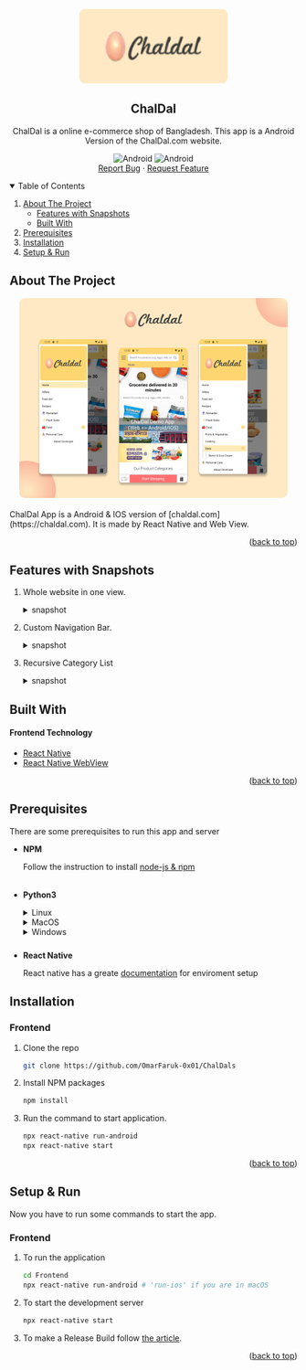 <div id="top"></div>
<!-- PROJECT LOGO -->
<br />
<div align="center">

  <a href="https://github.com/OmarFaruk-0x01/ChalDal" >
    <img src="Screenshots/Logo.png" alt="Logo" width="260" height="130">
  </a>

## **ChalDal**

  <p align="center">
    ChalDal is a online e-commerce shop of Bangladesh. This app is a Android Version of the ChalDal.com website. 
    <br />
    <div>
  <img src="https://img.shields.io/badge/Android-3DDC84?style=for-the-badge&logo=android&logoColor=white" alt="Android" width="130" height="40" >
      <img src="https://img.shields.io/badge/iOS-000000?style=for-the-badge&logo=ios&logoColor=white" alt="Android" width="130" height="40" >
</div>
    <a href="https://github.com/OmarFaruk-0x01/ChalDals/issues">Report Bug</a>
    ·
    <a href="https://github.com/OmarFaruk-0x01/ChalDals/issues">Request Feature</a>
  </p>

</div>

<!-- TABLE OF CONTENTS -->
<details open >
  <summary style="cursor: pointer;">Table of Contents</summary>
  <ol>
    <li>
      <a href="#about-the-project">About The Project</a>
      <ul>
        <li><a href="#features-with-snapshots">Features with Snapshots</a></li>
        <li><a href="#built-with">Built With</a></li>
      </ul>
    </li>
        <li><a href="#prerequisites">Prerequisites</a></li>
    <li>
      <a href="#installation">Installation</a>
    </li>
    <li>
      <a href="#setup_run">Setup & Run</a>
    </li>
  </ol>
</details>

<!-- ABOUT THE PROJECT -->

## About The Project

<div align="center">
<img src="Screenshots/Fitured.png">
</div><br>
ChalDal App is a Android & IOS version of [chaldal.com](https://chaldal.com). It is made by React Native and Web View.

<p align="right">(<a href="#top">back to top</a>)</p>

## Features with Snapshots

1. Whole website in one view.
   <details ><summary>snapshot</summary>

    <img src="Screenshots/c1.png" alt="Logo" width="300" >

   </details>

2. Custom Navigation Bar.
   <details ><summary>snapshot</summary>

   <img src="Screenshots/c2.png" alt="Logo" width="300" >

   </details>

3. Recursive Category List
   <details ><summary>snapshot</summary>

   <img src="Screenshots/c3.png" alt="Logo" width="300" >

   </details>

## Built With

#### Frontend Technology

- [React Native](https://reactnative.dev/)
- [React Native WebView]()

<p align="right">(<a href="#top">back to top</a>)</p>

## Prerequisites

There are some prerequisites to run this app and server

- **NPM**

  Follow the instruction to install [node-js & npm](https://nodejs.org/de/download/package-manager/)

######

- **Python3**
  <details>
  <summary>Linux</summary>

  ```sh
  sudo apt-get install python3
  sudo apt-get instsll python3-pip
  ```

  </details>
  <details>
  <summary >MacOS</summary>

  ```sh
  brew instsll python3 python3-pip
  ```

  </details>
  <details>
  <summary>Windows</summary>
  Download Python Binary by <a href="https://www.python.org/ftp/python/3.10.4/python-3.10.4-amd64.exe" download>clicking here</a> 
  </details>

#####

- **React Native**

  React native has a greate [documentation](https://reactnative.dev/docs/environment-setup) for enviroment setup

## Installation

### Frontend

1. Clone the repo
   ```sh
   git clone https://github.com/OmarFaruk-0x01/ChalDals
   ```
2. Install NPM packages
   ```sh
   npm install
   ```
3. Run the command to start application.
   ```sh
   npx react-native run-android
   npx react-native start
   ```

<p align="right">(<a href="#top">back to top</a>)</p>

<!-- Setup Projects -->
<div id="setup_run"></div>

## Setup & Run

Now you have to run some commands to start the app.

### Frontend

1. To run the application
   ```sh
   cd Frontend
   npx react-native run-android # 'run-ios' if you are in macOS
   ```
2. To start the development server
   ```sh
   npx react-native start
   ```
3. To make a Release Build follow [the article][release_build_article].

<p align="right">(<a href="#top">back to top</a>)</p>

<!-- [stars-url]: https://github.com/github_username/repo_name/stargazers
[issues-url]: https://github.com/github_username/repo_name/issues
[linkedin-shield]: https://img.shields.io/badge/-LinkedIn-black.svg?style=for-the-badge&logo=linkedin&colorB=555 -->

[linkedin-url]: https://linkedin.com/in/linkedin_username
[ps1]: Screenshots/EBR1.jpg
[ps2]: Screenshots/EBR2.jpg
[ps3]: Screenshots/EBR3.jpg
[ps4]: Screenshots/EBR4.jpg
[release_build_article]: https://instamobile.io/android-development/generate-react-native-release-build-android/
[ngrok_url]: https://ngrok.com/
[eduresultgov]: http://www.educationboardresults.gov.bd/
